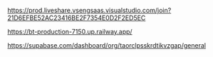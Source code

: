 https://prod.liveshare.vsengsaas.visualstudio.com/join?21D6EFBE52AC23416BE2F7354E0D2F2ED5EC

https://bt-production-7150.up.railway.app/

https://supabase.com/dashboard/org/taorclpsskrdtikvzgap/general

